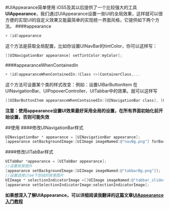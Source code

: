 #UIAppearance简单使用
iOS5及其以后提供了一个比较强大的工具**UIAppearance**，我们通过UIAppearance设置一些UI的全局效果，这样就可以很方便的实现UI的自定义效果又能最简单的实现统一界面风格，它提供如下两个方法。
####appearance
```objectivec
+ (id)appearance
```
这个方法是获取全局配置，比如你设置UINavBar的tintColor，你可以这样写：
```objectivec
[[UINavigationBar appearance] setTintColor:myColor];
```

####appearanceWhenContainedIn
```objectivec
+ (id)appearanceWhenContainedIn:(Class <>)ContainerClass,...
```

这个方法可设置某个类的样式改变：例如：设置UIBarButtonItem 在UINavigationBar、UIPopoverController、UITabbar中的效果。就可以这样写
```objectivec
[[UIBarButtonItem appearanceWhenContainedIn:[UINavigationBar class], [UIPopoverController class],[UITabbar class] nil] setTintColor:myPopoverNavBarColor];
```

**注意：使用appearance设置UI效果最好采用全局的设置，在所有界面初始化前开始设置，否则可能失效**

##使用
####修改UINavigationBar样式
```objectivec
UINavigationBar * appearance = [UINavigationBar appearance];
[appearance setBackgroundImage:[UIImage imageNamed:@"navBg.png"] forBarMetrics:UIBarMetricsDefault];
```

####修改UITabBar样式
```objectivec
UITabBar *appearance = [UITabBar appearance];
//设置背景图片
[appearance setBackgroundImage:[UIImage imageNamed:@"tabbarBg.png"]];
//设置选择item下划线的背景图片
UIImage * selectionIndicatorImage =[[UIImage imageNamed:@"tabbar_slider"]resizableImageWithCapInsets:UIEdgeInsetsMake(4, 0, 0, 0)] ;
[appearance setSelectionIndicatorImage:selectionIndicatorImage];
```
**如果想深入了解UIAppearance，可以详细阅读我翻译的这篇文章[UIAppearance入门教程](https://github.com/piglikeYoung/Study-notes/blob/master/contents/%E6%8B%BF%E6%9D%A5%E4%B8%BB%E4%B9%89/UIAppearance%E5%85%A5%E9%97%A8%E6%95%99%E7%A8%8B/UIAppearance%E5%85%A5%E9%97%A8%E6%95%99%E7%A8%8B.md)**





